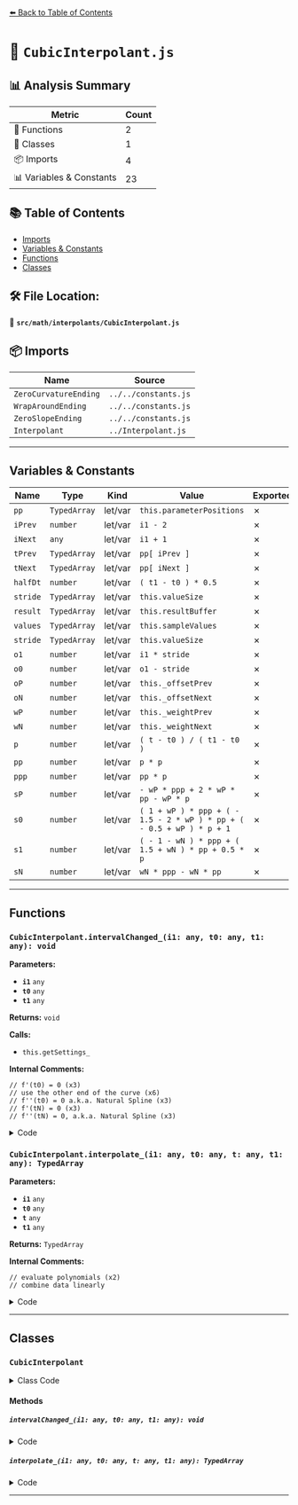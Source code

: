 [⬅️ Back to Table of Contents](../../../index.md)

# 📄 `CubicInterpolant.js`

## 📊 Analysis Summary

| Metric | Count |
|--------|-------|
| 🔧 Functions | 2 |
| 🧱 Classes | 1 |
| 📦 Imports | 4 |
| 📊 Variables & Constants | 23 |

## 📚 Table of Contents

- [Imports](#imports)
- [Variables & Constants](#variables-constants)
- [Functions](#functions)
- [Classes](#classes)

## 🛠️ File Location:
📂 **`src/math/interpolants/CubicInterpolant.js`**

## 📦 Imports

| Name | Source |
|------|--------|
| `ZeroCurvatureEnding` | `../../constants.js` |
| `WrapAroundEnding` | `../../constants.js` |
| `ZeroSlopeEnding` | `../../constants.js` |
| `Interpolant` | `../Interpolant.js` |


---

## Variables & Constants

| Name | Type | Kind | Value | Exported |
|------|------|------|-------|----------|
| `pp` | `TypedArray` | let/var | `this.parameterPositions` | ✗ |
| `iPrev` | `number` | let/var | `i1 - 2` | ✗ |
| `iNext` | `any` | let/var | `i1 + 1` | ✗ |
| `tPrev` | `TypedArray` | let/var | `pp[ iPrev ]` | ✗ |
| `tNext` | `TypedArray` | let/var | `pp[ iNext ]` | ✗ |
| `halfDt` | `number` | let/var | `( t1 - t0 ) * 0.5` | ✗ |
| `stride` | `TypedArray` | let/var | `this.valueSize` | ✗ |
| `result` | `TypedArray` | let/var | `this.resultBuffer` | ✗ |
| `values` | `TypedArray` | let/var | `this.sampleValues` | ✗ |
| `stride` | `TypedArray` | let/var | `this.valueSize` | ✗ |
| `o1` | `number` | let/var | `i1 * stride` | ✗ |
| `o0` | `number` | let/var | `o1 - stride` | ✗ |
| `oP` | `number` | let/var | `this._offsetPrev` | ✗ |
| `oN` | `number` | let/var | `this._offsetNext` | ✗ |
| `wP` | `number` | let/var | `this._weightPrev` | ✗ |
| `wN` | `number` | let/var | `this._weightNext` | ✗ |
| `p` | `number` | let/var | `( t - t0 ) / ( t1 - t0 )` | ✗ |
| `pp` | `number` | let/var | `p * p` | ✗ |
| `ppp` | `number` | let/var | `pp * p` | ✗ |
| `sP` | `number` | let/var | `- wP * ppp + 2 * wP * pp - wP * p` | ✗ |
| `s0` | `number` | let/var | `( 1 + wP ) * ppp + ( - 1.5 - 2 * wP ) * pp + ( - 0.5 + wP ) * p + 1` | ✗ |
| `s1` | `number` | let/var | `( - 1 - wN ) * ppp + ( 1.5 + wN ) * pp + 0.5 * p` | ✗ |
| `sN` | `number` | let/var | `wN * ppp - wN * pp` | ✗ |


---

## Functions

### `CubicInterpolant.intervalChanged_(i1: any, t0: any, t1: any): void`

**Parameters:**

- **`i1`** `any`
- **`t0`** `any`
- **`t1`** `any`

**Returns:** `void`

**Calls:**

- `this.getSettings_`

**Internal Comments:**
```
// f'(t0) = 0 (x3)
// use the other end of the curve (x6)
// f''(t0) = 0 a.k.a. Natural Spline (x3)
// f'(tN) = 0 (x3)
// f''(tN) = 0, a.k.a. Natural Spline (x3)
```

<details><summary>Code</summary>

```typescript
intervalChanged_( i1, t0, t1 ) {

		const pp = this.parameterPositions;
		let iPrev = i1 - 2,
			iNext = i1 + 1,

			tPrev = pp[ iPrev ],
			tNext = pp[ iNext ];

		if ( tPrev === undefined ) {

			switch ( this.getSettings_().endingStart ) {

				case ZeroSlopeEnding:

					// f'(t0) = 0
					iPrev = i1;
					tPrev = 2 * t0 - t1;

					break;

				case WrapAroundEnding:

					// use the other end of the curve
					iPrev = pp.length - 2;
					tPrev = t0 + pp[ iPrev ] - pp[ iPrev + 1 ];

					break;

				default: // ZeroCurvatureEnding

					// f''(t0) = 0 a.k.a. Natural Spline
					iPrev = i1;
					tPrev = t1;

			}

		}

		if ( tNext === undefined ) {

			switch ( this.getSettings_().endingEnd ) {

				case ZeroSlopeEnding:

					// f'(tN) = 0
					iNext = i1;
					tNext = 2 * t1 - t0;

					break;

				case WrapAroundEnding:

					// use the other end of the curve
					iNext = 1;
					tNext = t1 + pp[ 1 ] - pp[ 0 ];

					break;

				default: // ZeroCurvatureEnding

					// f''(tN) = 0, a.k.a. Natural Spline
					iNext = i1 - 1;
					tNext = t0;

			}

		}

		const halfDt = ( t1 - t0 ) * 0.5,
			stride = this.valueSize;

		this._weightPrev = halfDt / ( t0 - tPrev );
		this._weightNext = halfDt / ( tNext - t1 );
		this._offsetPrev = iPrev * stride;
		this._offsetNext = iNext * stride;

	}
```
</details>

### `CubicInterpolant.interpolate_(i1: any, t0: any, t: any, t1: any): TypedArray`

**Parameters:**

- **`i1`** `any`
- **`t0`** `any`
- **`t`** `any`
- **`t1`** `any`

**Returns:** `TypedArray`

**Internal Comments:**
```
// evaluate polynomials (x2)
// combine data linearly
```

<details><summary>Code</summary>

```typescript
interpolate_( i1, t0, t, t1 ) {

		const result = this.resultBuffer,
			values = this.sampleValues,
			stride = this.valueSize,

			o1 = i1 * stride,		o0 = o1 - stride,
			oP = this._offsetPrev, 	oN = this._offsetNext,
			wP = this._weightPrev,	wN = this._weightNext,

			p = ( t - t0 ) / ( t1 - t0 ),
			pp = p * p,
			ppp = pp * p;

		// evaluate polynomials

		const sP = - wP * ppp + 2 * wP * pp - wP * p;
		const s0 = ( 1 + wP ) * ppp + ( - 1.5 - 2 * wP ) * pp + ( - 0.5 + wP ) * p + 1;
		const s1 = ( - 1 - wN ) * ppp + ( 1.5 + wN ) * pp + 0.5 * p;
		const sN = wN * ppp - wN * pp;

		// combine data linearly

		for ( let i = 0; i !== stride; ++ i ) {

			result[ i ] =
					sP * values[ oP + i ] +
					s0 * values[ o0 + i ] +
					s1 * values[ o1 + i ] +
					sN * values[ oN + i ];

		}

		return result;

	}
```
</details>


---

## Classes

### `CubicInterpolant`

<details><summary>Class Code</summary>

```ts
class CubicInterpolant extends Interpolant {

	/**
	 * Constructs a new cubic interpolant.
	 *
	 * @param {TypedArray} parameterPositions - The parameter positions hold the interpolation factors.
	 * @param {TypedArray} sampleValues - The sample values.
	 * @param {number} sampleSize - The sample size
	 * @param {TypedArray} [resultBuffer] - The result buffer.
	 */
	constructor( parameterPositions, sampleValues, sampleSize, resultBuffer ) {

		super( parameterPositions, sampleValues, sampleSize, resultBuffer );

		this._weightPrev = - 0;
		this._offsetPrev = - 0;
		this._weightNext = - 0;
		this._offsetNext = - 0;

		this.DefaultSettings_ = {

			endingStart: ZeroCurvatureEnding,
			endingEnd: ZeroCurvatureEnding

		};

	}

	intervalChanged_( i1, t0, t1 ) {

		const pp = this.parameterPositions;
		let iPrev = i1 - 2,
			iNext = i1 + 1,

			tPrev = pp[ iPrev ],
			tNext = pp[ iNext ];

		if ( tPrev === undefined ) {

			switch ( this.getSettings_().endingStart ) {

				case ZeroSlopeEnding:

					// f'(t0) = 0
					iPrev = i1;
					tPrev = 2 * t0 - t1;

					break;

				case WrapAroundEnding:

					// use the other end of the curve
					iPrev = pp.length - 2;
					tPrev = t0 + pp[ iPrev ] - pp[ iPrev + 1 ];

					break;

				default: // ZeroCurvatureEnding

					// f''(t0) = 0 a.k.a. Natural Spline
					iPrev = i1;
					tPrev = t1;

			}

		}

		if ( tNext === undefined ) {

			switch ( this.getSettings_().endingEnd ) {

				case ZeroSlopeEnding:

					// f'(tN) = 0
					iNext = i1;
					tNext = 2 * t1 - t0;

					break;

				case WrapAroundEnding:

					// use the other end of the curve
					iNext = 1;
					tNext = t1 + pp[ 1 ] - pp[ 0 ];

					break;

				default: // ZeroCurvatureEnding

					// f''(tN) = 0, a.k.a. Natural Spline
					iNext = i1 - 1;
					tNext = t0;

			}

		}

		const halfDt = ( t1 - t0 ) * 0.5,
			stride = this.valueSize;

		this._weightPrev = halfDt / ( t0 - tPrev );
		this._weightNext = halfDt / ( tNext - t1 );
		this._offsetPrev = iPrev * stride;
		this._offsetNext = iNext * stride;

	}

	interpolate_( i1, t0, t, t1 ) {

		const result = this.resultBuffer,
			values = this.sampleValues,
			stride = this.valueSize,

			o1 = i1 * stride,		o0 = o1 - stride,
			oP = this._offsetPrev, 	oN = this._offsetNext,
			wP = this._weightPrev,	wN = this._weightNext,

			p = ( t - t0 ) / ( t1 - t0 ),
			pp = p * p,
			ppp = pp * p;

		// evaluate polynomials

		const sP = - wP * ppp + 2 * wP * pp - wP * p;
		const s0 = ( 1 + wP ) * ppp + ( - 1.5 - 2 * wP ) * pp + ( - 0.5 + wP ) * p + 1;
		const s1 = ( - 1 - wN ) * ppp + ( 1.5 + wN ) * pp + 0.5 * p;
		const sN = wN * ppp - wN * pp;

		// combine data linearly

		for ( let i = 0; i !== stride; ++ i ) {

			result[ i ] =
					sP * values[ oP + i ] +
					s0 * values[ o0 + i ] +
					s1 * values[ o1 + i ] +
					sN * values[ oN + i ];

		}

		return result;

	}

}
```
</details>

#### Methods

##### `intervalChanged_(i1: any, t0: any, t1: any): void`

<details><summary>Code</summary>

```ts
intervalChanged_( i1, t0, t1 ) {

		const pp = this.parameterPositions;
		let iPrev = i1 - 2,
			iNext = i1 + 1,

			tPrev = pp[ iPrev ],
			tNext = pp[ iNext ];

		if ( tPrev === undefined ) {

			switch ( this.getSettings_().endingStart ) {

				case ZeroSlopeEnding:

					// f'(t0) = 0
					iPrev = i1;
					tPrev = 2 * t0 - t1;

					break;

				case WrapAroundEnding:

					// use the other end of the curve
					iPrev = pp.length - 2;
					tPrev = t0 + pp[ iPrev ] - pp[ iPrev + 1 ];

					break;

				default: // ZeroCurvatureEnding

					// f''(t0) = 0 a.k.a. Natural Spline
					iPrev = i1;
					tPrev = t1;

			}

		}

		if ( tNext === undefined ) {

			switch ( this.getSettings_().endingEnd ) {

				case ZeroSlopeEnding:

					// f'(tN) = 0
					iNext = i1;
					tNext = 2 * t1 - t0;

					break;

				case WrapAroundEnding:

					// use the other end of the curve
					iNext = 1;
					tNext = t1 + pp[ 1 ] - pp[ 0 ];

					break;

				default: // ZeroCurvatureEnding

					// f''(tN) = 0, a.k.a. Natural Spline
					iNext = i1 - 1;
					tNext = t0;

			}

		}

		const halfDt = ( t1 - t0 ) * 0.5,
			stride = this.valueSize;

		this._weightPrev = halfDt / ( t0 - tPrev );
		this._weightNext = halfDt / ( tNext - t1 );
		this._offsetPrev = iPrev * stride;
		this._offsetNext = iNext * stride;

	}
```
</details>

##### `interpolate_(i1: any, t0: any, t: any, t1: any): TypedArray`

<details><summary>Code</summary>

```ts
interpolate_( i1, t0, t, t1 ) {

		const result = this.resultBuffer,
			values = this.sampleValues,
			stride = this.valueSize,

			o1 = i1 * stride,		o0 = o1 - stride,
			oP = this._offsetPrev, 	oN = this._offsetNext,
			wP = this._weightPrev,	wN = this._weightNext,

			p = ( t - t0 ) / ( t1 - t0 ),
			pp = p * p,
			ppp = pp * p;

		// evaluate polynomials

		const sP = - wP * ppp + 2 * wP * pp - wP * p;
		const s0 = ( 1 + wP ) * ppp + ( - 1.5 - 2 * wP ) * pp + ( - 0.5 + wP ) * p + 1;
		const s1 = ( - 1 - wN ) * ppp + ( 1.5 + wN ) * pp + 0.5 * p;
		const sN = wN * ppp - wN * pp;

		// combine data linearly

		for ( let i = 0; i !== stride; ++ i ) {

			result[ i ] =
					sP * values[ oP + i ] +
					s0 * values[ o0 + i ] +
					s1 * values[ o1 + i ] +
					sN * values[ oN + i ];

		}

		return result;

	}
```
</details>


---